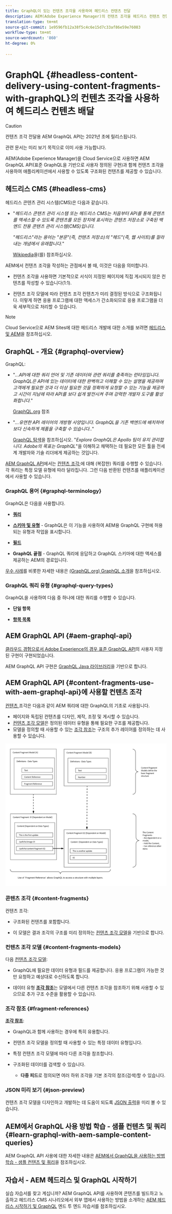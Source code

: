 ```yaml
---
title: GraphQL이 있는 컨텐츠 조각을 사용하여 헤드리스 컨텐츠 전달
description: AEM(Adobe Experience Manager)의 컨텐츠 조각을 헤드리스 컨텐츠 전달을 위해 GraphQL이 있는 Cloud Service으로 사용하는 방법을 알아봅니다.
translation-type: tm+mt
source-git-commit: 1e9596fb12a38f5c4c6e15d7c33af86e59e76083
workflow-type: tm+mt
source-wordcount: '860'
ht-degree: 0%

---
```



# GraphQL {#headless-content-delivery-using-content-fragments-with-graphQL}의 컨텐츠 조각을 사용하여 헤드리스 컨텐츠 배달

>[!CAUTION]
>
>컨텐츠 조각 전달용 AEM GraphQL API는 2021년 초에 릴리스됩니다.
>
>관련 문서는 미리 보기 목적으로 이미 사용 가능합니다.

AEM(Adobe Experience Manager)을 Cloud Service으로 사용하면 AEM GraphQL API(표준 GraphQL을 기반으로 사용자 정의된 구현)과 함께 컨텐츠 조각을 사용하여 애플리케이션에서 사용할 수 있도록 구조화된 컨텐츠를 제공할 수 있습니다.

## 헤드리스 CMS {#headless-cms}

헤드리스 콘텐츠 관리 시스템(CMS)은 다음과 같습니다.

* &quot;*헤드리스 콘텐츠 관리 시스템 또는 헤드리스 CMS는 처음부터 API를 통해 콘텐츠를 액세스할 수 있도록 콘텐츠를 모든 장치에 표시하는 콘텐츠 저장소로 구축된 백엔드 전용 콘텐츠 관리 시스템(CMS)입니다.*

   *&quot;헤드리스&quot;라는 용어는 &quot;본문&quot;(즉, 컨텐츠 저장소)의 &quot;헤드&quot;(즉, 웹 사이트)를 잘라내는 개념에서 유래합니다.*&quot;

   [Wikipedia](https://en.wikipedia.org/wiki/Headless_content_management_system)을(를) 참조하십시오.

AEM에서 컨텐츠 조각을 작성하는 관점에서 볼 때, 이것은 다음을 의미합니다.

* 컨텐츠 조각을 사용하면 기본적으로 서식이 지정된 페이지에 직접 게시되지 않은 컨텐츠를 작성할 수 있습니다(1:1).

* 컨텐츠 조각 모델에 따라 컨텐츠 조각 컨텐츠가 미리 결정된 방식으로 구조화됩니다. 이렇게 하면 응용 프로그램에 대한 액세스가 간소화되므로 응용 프로그램을 더욱 세부적으로 처리할 수 있습니다.

>[!NOTE]
>
>Cloud Service으로 AEM Sites에 대한 헤드리스 개발에 대한 소개를 보려면 [헤드리스 및 AEM](/help/implementing/developing/headless/introduction.md)을 참조하십시오.

## GraphQL - 개요 {#graphql-overview}

GraphQL:

* &quot;*...API에 대한 쿼리 언어 및 기존 데이터와 관련 쿼리를 충족하는 런타임입니다. GraphQL은 API에 있는 데이터에 대한 완벽하고 이해할 수 있는 설명을 제공하며 고객에게 필요한 것과 더 이상 필요한 것을 정확하게 요청할 수 있는 기능을 제공하고 시간이 지남에 따라 API를 보다 쉽게 발전시켜 주며 강력한 개발자 도구를 활성화합니다.*&quot;

   [GraphQL.org](https://graphql.org) 참조

* &quot;*...유연한 API 레이어의 개방형 사양입니다. GraphQL을 기존 백엔드에 배치하여 보다 신속하게 제품을 구축할 수 있습니다..*&quot;

   [GraphQL 탐색](https://www.graphql.com)을 참조하십시오. &quot;*Explore GraphQL은 Apollo 팀이 유지 관리합니다. Adobe의 목표는 GraphQL*&quot;을 이해하고 채택하는 데 필요한 모든 툴을 전세계 개발자와 기술 리더에게 제공하는 것입니다.

[AEM GraphQL API](#aem-graphql-api)에서는 [컨텐츠 조각](/help/assets/content-fragments/content-fragments.md);에 대해 (복잡한) 쿼리를 수행할 수 있습니다.각 쿼리는 특정 모델 유형에 따라 달라집니다. 그런 다음 반환된 컨텐츠를 애플리케이션에서 사용할 수 있습니다.

### GraphQL 용어 {#graphql-terminology}

GraphQL은 다음을 사용합니다.

* **[쿼리](https://graphql.org/learn/queries/)**

* **[스키마 및 유형](https://graphql.org/learn/schema/)**  - GraphQL은 이 기능을 사용하여 AEM용 GraphQL 구현에 허용되는 유형과 작업을 표시합니다.

* **[필드](https://graphql.org/learn/queries/#fields)**

* **GraphQL 끝점**  - GraphQL 쿼리에 응답하고 GraphQL 스키마에 대한 액세스를 제공하는 AEM의 경로입니다.

[우수 사례](https://graphql.org/learn/best-practices/)를 비롯한 자세한 내용은 [(GraphQL.org) GraphQL 소개](https://graphql.org/learn/)을 참조하십시오.

### GraphQL 쿼리 유형 {#graphql-query-types}

GraphQL을 사용하여 다음 중 하나에 대한 쿼리를 수행할 수 있습니다.

* **단일 항목**

* **[항목 목록](https://graphql.org/learn/schema/#lists-and-non-null)**

## AEM GraphQL API {#aem-graphql-api}

[클라우드 경험으로서 Adobe Experience의 경우 표준 GraphQL API](/help/assets/content-fragments/graphql-api-content-fragments.md)의 사용자 지정된 구현이 구현되었습니다.

AEM GraphQL API 구현은 [GraphQL Java 라이브러리](https://graphql.org/code/#java)을 기반으로 합니다.

## AEM GraphQL API {#content-fragments-use-with-aem-graphql-api}에 사용할 컨텐츠 조각

[컨텐츠 ](#content-fragments) 조각은 다음과 같이 AEM 쿼리에 대한 GraphQL의 기초로 사용됩니다.

* 페이지와 독립된 컨텐츠를 디자인, 제작, 조정 및 게시할 수 있습니다.
* [컨텐츠 조각 모델](#content-fragments-models)은 정의된 데이터 유형을 통해 필요한 구조를 제공합니다.
* 모델을 정의할 때 사용할 수 있는 [조각 참조](#fragment-references)는 구조의 추가 레이어를 정의하는 데 사용할 수 있습니다.

![GraphQL에 사용할 ](assets/cfm-nested-01.png "GraphQLContent 조각에 사용할 컨텐츠 조각")

### 콘텐츠 조각 {#content-fragments}

컨텐츠 조각:

* 구조화된 컨텐츠를 포함합니다.

* 이 모델은 결과 조각의 구조를 미리 정의하는 [컨텐츠 조각 모델](#content-fragments-models)을 기반으로 합니다.

### 컨텐츠 조각 모델 {#content-fragments-models}

다음 [컨텐츠 조각 모델](/help/assets/content-fragments/content-fragments-models.md):

* GraphQL에 필요한 데이터 유형과 필드를 제공합니다. 응용 프로그램이 가능한 것만 요청하고 예상대로 수신하도록 합니다.

* 데이터 유형 **[조각 참조](#fragment-references)**&#x200B;는 모델에서 다른 컨텐츠 조각을 참조하기 위해 사용할 수 있으므로 추가 구조 수준을 활용할 수 있습니다.

### 조각 참조 {#fragment-references}

**[조각 참조](/help/assets/content-fragments/content-fragments-models.md#fragment-reference-nested-fragments)**:

* GraphQL과 함께 사용하는 경우에 특히 유용합니다.

* 컨텐츠 조각 모델을 정의할 때 사용할 수 있는 특정 데이터 유형입니다.

* 특정 컨텐츠 조각 모델에 따라 다른 조각을 참조합니다.

* 구조화된 데이터를 검색할 수 있습니다.

   * **다중 피드**&#x200B;로 정의되면 여러 하위 조각을 기본 조각의 참조(검색)할 수 있습니다.

### JSON 미리 보기 {#json-preview}

컨텐츠 조각 모델을 디자인하고 개발하는 데 도움이 되도록 [JSON 출력](/help/assets/content-fragments/content-fragments-json-preview.md)을 미리 볼 수 있습니다.

## AEM에서 GraphQL 사용 방법 학습 - 샘플 컨텐츠 및 쿼리 {#learn-graphql-with-aem-sample-content-queries}

AEM GraphQL API 사용에 대한 자세한 내용은 [AEM에서 GraphQL을 사용하는 방법 학습 - 샘플 컨텐츠 및 쿼리](/help/assets/content-fragments/content-fragments-graphql-samples.md)을 참조하십시오.

## 자습서 - AEM 헤드리스 및 GraphQL 시작하기

실습 자습서를 찾고 계십니까? AEM GraphQL API를 사용하여 콘텐츠를 빌드하고 노출하고 헤드리스 CMS 시나리오에서 외부 앱에서 사용하는 방법을 소개하는 [AEM 헤드리스 시작하기 및 GraphQL](https://experienceleague.adobe.com/docs/experience-manager-learn/getting-started-with-aem-headless/graphql/overview.html) 엔드 투 엔드 자습서를 참조하십시오.